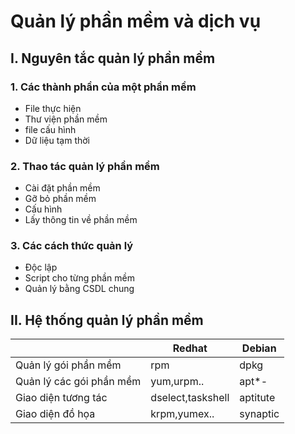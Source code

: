<a name = "Quản lý phần mềm dịch vụ"></a>

# Quản lý phần mềm và dịch vụ 

## I. Nguyên tắc quản lý phần mềm 
### 1. Các thành phần của một phần mềm 
- File thực hiện 
- Thư viện phần mềm 
- file cấu hình 
- Dữ liệu tạm thời 
### 2. Thao tác quản lý phần mềm 
- Cài đặt phần mềm 
- Gỡ bỏ phần mềm 
- Cấu hình 
- Lấy thông tin về phần mềm 
### 3. Các cách thức quản lý 
- Độc lập 
- Script cho từng phần mềm 
- Quản lý bằng CSDL chung 

## II. Hệ thống quản lý phần mềm 

||Redhat|Debian|
|---|---|---|
|Quản lý gói phần mềm|rpm|dpkg|
|Quản lý các gói phần mềm | yum,urpm..|apt*-|
|Giao diện tương tác|dselect,taskshell |aptitute|
|Giao diện đồ họa| krpm,yumex..|synaptic|


